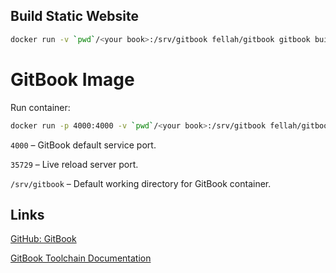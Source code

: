 ## Build Static Website

```bash
docker run -v `pwd`/<your book>:/srv/gitbook fellah/gitbook gitbook build . 
```

# GitBook Image

Run container:

```bash
docker run -p 4000:4000 -v `pwd`/<your book>:/srv/gitbook fellah/gitbook
```

`4000` – GitBook default service port.

`35729` – Live reload server port.

`/srv/gitbook` – Default working directory for GitBook container.

## Links

[GitHub: GitBook](https://github.com/GitbookIO/gitbook)

[GitBook Toolchain Documentation](http://toolchain.gitbook.com)
